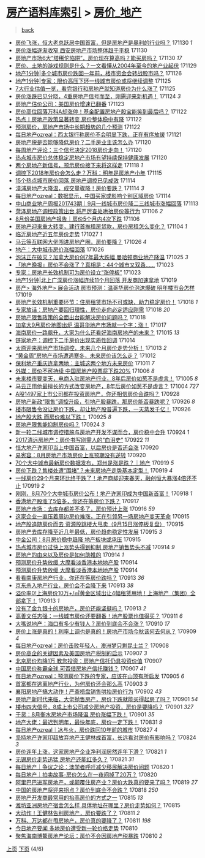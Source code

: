 [房产语料库索引](../../README.md)  > [房价_地产](房价_地产.md)
====
> [back](../README.md)

- [房价飞涨，恒大老总跃居中国首富，但是房地产是暴利的行业吗？](http://jkwz.applinzi.com/ittc/7041710430815257616.html#%E6%88%BF%E4%BB%B7%E9%A3%9E%E6%B6%A8%EF%BC%8C%E6%81%92%E5%A4%A7%E8%80%81%E6%80%BB%E8%B7%83%E5%B1%85%E4%B8%AD%E5%9B%BD%E9%A6%96%E5%AF%8C%EF%BC%8C%E4%BD%86%E6%98%AF%E6%88%BF%E5%9C%B0%E4%BA%A7%E6%98%AF%E6%9A%B4%E5%88%A9%E7%9A%84%E8%A1%8C%E4%B8%9A%E5%90%97%EF%BC%9F) 171130 *1* 
- [房价涨幅逐渐收窄 西安房地产市场整体趋于平稳](http://jkwz.applinzi.com/ittc/7041700910269465616.html#%E6%88%BF%E4%BB%B7%E6%B6%A8%E5%B9%85%E9%80%90%E6%B8%90%E6%94%B6%E7%AA%84+%E8%A5%BF%E5%AE%89%E6%88%BF%E5%9C%B0%E4%BA%A7%E5%B8%82%E5%9C%BA%E6%95%B4%E4%BD%93%E8%B6%8B%E4%BA%8E%E5%B9%B3%E7%A8%B3) 171130  
- [房地产市场6大“塔稀佗陷阱”，房价现在算高吗？能买房吗？](http://jkwz.applinzi.com/ittc/7041674047832720401.html#%E6%88%BF%E5%9C%B0%E4%BA%A7%E5%B8%82%E5%9C%BA6%E5%A4%A7%E2%80%9C%E5%A1%94%E7%A8%80%E4%BD%97%E9%99%B7%E9%98%B1%E2%80%9D%EF%BC%8C%E6%88%BF%E4%BB%B7%E7%8E%B0%E5%9C%A8%E7%AE%97%E9%AB%98%E5%90%97%EF%BC%9F%E8%83%BD%E4%B9%B0%E6%88%BF%E5%90%97%EF%BC%9F) 171130 *17* 
- [房价、土地的游戏规则是什么？一文看懂从2004年至今的地产业起伏](http://jkwz.applinzi.com/ittc/7041498700197659664.html#%E6%88%BF%E4%BB%B7%E3%80%81%E5%9C%9F%E5%9C%B0%E7%9A%84%E6%B8%B8%E6%88%8F%E8%A7%84%E5%88%99%E6%98%AF%E4%BB%80%E4%B9%88%EF%BC%9F%E4%B8%80%E6%96%87%E7%9C%8B%E6%87%82%E4%BB%8E2004%E5%B9%B4%E8%87%B3%E4%BB%8A%E7%9A%84%E5%9C%B0%E4%BA%A7%E4%B8%9A%E8%B5%B7%E4%BC%8F) 171129  
- [地产1分钟|多个城市房价跌回一年前，楼市资金会转战股市吗？](http://jkwz.applinzi.com/ittc/7040354533463557137.html#%E5%9C%B0%E4%BA%A71%E5%88%86%E9%92%9F%7C%E5%A4%9A%E4%B8%AA%E5%9F%8E%E5%B8%82%E6%88%BF%E4%BB%B7%E8%B7%8C%E5%9B%9E%E4%B8%80%E5%B9%B4%E5%89%8D%EF%BC%8C%E6%A5%BC%E5%B8%82%E8%B5%84%E9%87%91%E4%BC%9A%E8%BD%AC%E6%88%98%E8%82%A1%E5%B8%82%E5%90%97%EF%BC%9F) 171126  
- [地产1分钟|专家：限价高压下环一线城市房价或将继续调整](http://jkwz.applinzi.com/ittc/7039969724488746000.html#%E5%9C%B0%E4%BA%A71%E5%88%86%E9%92%9F%7C%E4%B8%93%E5%AE%B6%EF%BC%9A%E9%99%90%E4%BB%B7%E9%AB%98%E5%8E%8B%E4%B8%8B%E7%8E%AF%E4%B8%80%E7%BA%BF%E5%9F%8E%E5%B8%82%E6%88%BF%E4%BB%B7%E6%88%96%E5%B0%86%E7%BB%A7%E7%BB%AD%E8%B0%83%E6%95%B4) 171125  
- [7大行业估值一览，看完银行和房地产就知道房价为什么涨了](http://jkwz.applinzi.com/ittc/7039930843877868560.html#7%E5%A4%A7%E8%A1%8C%E4%B8%9A%E4%BC%B0%E5%80%BC%E4%B8%80%E8%A7%88%EF%BC%8C%E7%9C%8B%E5%AE%8C%E9%93%B6%E8%A1%8C%E5%92%8C%E6%88%BF%E5%9C%B0%E4%BA%A7%E5%B0%B1%E7%9F%A5%E9%81%93%E6%88%BF%E4%BB%B7%E4%B8%BA%E4%BB%80%E4%B9%88%E6%B6%A8%E4%BA%86) 171125  
- [房价涨跌已见分晓，4重房地产信号而至，刚需迎来新机遇！](http://jkwz.applinzi.com/ittc/7039550034129978384.html#%E6%88%BF%E4%BB%B7%E6%B6%A8%E8%B7%8C%E5%B7%B2%E8%A7%81%E5%88%86%E6%99%93%EF%BC%8C4%E9%87%8D%E6%88%BF%E5%9C%B0%E4%BA%A7%E4%BF%A1%E5%8F%B7%E8%80%8C%E8%87%B3%EF%BC%8C%E5%88%9A%E9%9C%80%E8%BF%8E%E6%9D%A5%E6%96%B0%E6%9C%BA%E9%81%87%EF%BC%81) 171124 *3* 
- [房地产估价公司：美国房价增速已翻番](http://jkwz.applinzi.com/ittc/7039052788040991761.html#%E6%88%BF%E5%9C%B0%E4%BA%A7%E4%BC%B0%E4%BB%B7%E5%85%AC%E5%8F%B8%EF%BC%9A%E7%BE%8E%E5%9B%BD%E6%88%BF%E4%BB%B7%E5%A2%9E%E9%80%9F%E5%B7%B2%E7%BF%BB%E7%95%AA) 171123  
- [房价高位回落万科A却涨停！基金配置房地产股宝能笑到最后吗？](http://jkwz.applinzi.com/ittc/7038772634534282257.html#%E6%88%BF%E4%BB%B7%E9%AB%98%E4%BD%8D%E5%9B%9E%E8%90%BD%E4%B8%87%E7%A7%91A%E5%8D%B4%E6%B6%A8%E5%81%9C%EF%BC%81%E5%9F%BA%E9%87%91%E9%85%8D%E7%BD%AE%E6%88%BF%E5%9C%B0%E4%BA%A7%E8%82%A1%E5%AE%9D%E8%83%BD%E7%AC%91%E5%88%B0%E6%9C%80%E5%90%8E%E5%90%97%EF%BC%9F) 171122  
- [热点丨房地产政策显著转变 房价整体稳中有降](http://jkwz.applinzi.com/ittc/7038719625989194769.html#%E7%83%AD%E7%82%B9%E4%B8%A8%E6%88%BF%E5%9C%B0%E4%BA%A7%E6%94%BF%E7%AD%96%E6%98%BE%E8%91%97%E8%BD%AC%E5%8F%98+%E6%88%BF%E4%BB%B7%E6%95%B4%E4%BD%93%E7%A8%B3%E4%B8%AD%E6%9C%89%E9%99%8D) 171122  
- [预测房价，房地产市场中长期趋势的几个预测](http://jkwz.applinzi.com/ittc/7038565959953024016.html#%E9%A2%84%E6%B5%8B%E6%88%BF%E4%BB%B7%EF%BC%8C%E6%88%BF%E5%9C%B0%E4%BA%A7%E5%B8%82%E5%9C%BA%E4%B8%AD%E9%95%BF%E6%9C%9F%E8%B6%8B%E5%8A%BF%E7%9A%84%E5%87%A0%E4%B8%AA%E9%A2%84%E6%B5%8B) 171122  
- [每日地产ozreal：西太银行称房价不会明显下跌，正在有序放缓](http://jkwz.applinzi.com/ittc/7038467477783184401.html#%E6%AF%8F%E6%97%A5%E5%9C%B0%E4%BA%A7ozreal%EF%BC%9A%E8%A5%BF%E5%A4%AA%E9%93%B6%E8%A1%8C%E7%A7%B0%E6%88%BF%E4%BB%B7%E4%B8%8D%E4%BC%9A%E6%98%8E%E6%98%BE%E4%B8%8B%E8%B7%8C%EF%BC%8C%E6%AD%A3%E5%9C%A8%E6%9C%89%E5%BA%8F%E6%94%BE%E7%BC%93) 171121  
- [房地产税是否能够降低房价？二手房业主该怎么办](http://jkwz.applinzi.com/ittc/7038052908204033040.html#%E6%88%BF%E5%9C%B0%E4%BA%A7%E7%A8%8E%E6%98%AF%E5%90%A6%E8%83%BD%E5%A4%9F%E9%99%8D%E4%BD%8E%E6%88%BF%E4%BB%B7%EF%BC%9F%E4%BA%8C%E6%89%8B%E6%88%BF%E4%B8%9A%E4%B8%BB%E8%AF%A5%E6%80%8E%E4%B9%88%E5%8A%9E) 171120  
- [每周地产评论：三个信号决定2018房价走向！](http://jkwz.applinzi.com/ittc/7038031300806575121.html#%E6%AF%8F%E5%91%A8%E5%9C%B0%E4%BA%A7%E8%AF%84%E8%AE%BA%EF%BC%9A%E4%B8%89%E4%B8%AA%E4%BF%A1%E5%8F%B7%E5%86%B3%E5%AE%9A2018%E6%88%BF%E4%BB%B7%E8%B5%B0%E5%90%91%EF%BC%81) 171120  
- [热点城市房价总体稳定房地产市场有望持续保持健康发展](http://jkwz.applinzi.com/ittc/7037968813503546385.html#%E7%83%AD%E7%82%B9%E5%9F%8E%E5%B8%82%E6%88%BF%E4%BB%B7%E6%80%BB%E4%BD%93%E7%A8%B3%E5%AE%9A%E6%88%BF%E5%9C%B0%E4%BA%A7%E5%B8%82%E5%9C%BA%E6%9C%89%E6%9C%9B%E6%8C%81%E7%BB%AD%E4%BF%9D%E6%8C%81%E5%81%A5%E5%BA%B7%E5%8F%91%E5%B1%95) 171120  
- [两个房地产新信号，预示房价接下来将这样走](http://jkwz.applinzi.com/ittc/7037231339978359824.html#%E4%B8%A4%E4%B8%AA%E6%88%BF%E5%9C%B0%E4%BA%A7%E6%96%B0%E4%BF%A1%E5%8F%B7%EF%BC%8C%E9%A2%84%E7%A4%BA%E6%88%BF%E4%BB%B7%E6%8E%A5%E4%B8%8B%E6%9D%A5%E5%B0%86%E8%BF%99%E6%A0%B7%E8%B5%B0) 171118 *1* 
- [调控下2018年房价会怎么走？万科：明年是房地产小年](http://jkwz.applinzi.com/ittc/7036101150217077777.html#%E8%B0%83%E6%8E%A7%E4%B8%8B2018%E5%B9%B4%E6%88%BF%E4%BB%B7%E4%BC%9A%E6%80%8E%E4%B9%88%E8%B5%B0%EF%BC%9F%E4%B8%87%E7%A7%91%EF%BC%9A%E6%98%8E%E5%B9%B4%E6%98%AF%E6%88%BF%E5%9C%B0%E4%BA%A7%E5%B0%8F%E5%B9%B4) 171115  
- [15个热点城市房价回落 房地产调控已见成效](http://jkwz.applinzi.com/ittc/7035829463223370769.html#15%E4%B8%AA%E7%83%AD%E7%82%B9%E5%9F%8E%E5%B8%82%E6%88%BF%E4%BB%B7%E5%9B%9E%E8%90%BD+%E6%88%BF%E5%9C%B0%E4%BA%A7%E8%B0%83%E6%8E%A7%E5%B7%B2%E8%A7%81%E6%88%90%E6%95%88) 171114  
- [漳浦房地产大降温，成交量骤降！房价要跌？](http://jkwz.applinzi.com/ittc/7035766109385524241.html#%E6%BC%B3%E6%B5%A6%E6%88%BF%E5%9C%B0%E4%BA%A7%E5%A4%A7%E9%99%8D%E6%B8%A9%EF%BC%8C%E6%88%90%E4%BA%A4%E9%87%8F%E9%AA%A4%E9%99%8D%EF%BC%81%E6%88%BF%E4%BB%B7%E8%A6%81%E8%B7%8C%EF%BC%9F) 171114 *3* 
- [每日地产ozreal：数据显示，中国买家或影响个别区域房价](http://jkwz.applinzi.com/ittc/7035681447241843729.html#%E6%AF%8F%E6%97%A5%E5%9C%B0%E4%BA%A7ozreal%EF%BC%9A%E6%95%B0%E6%8D%AE%E6%98%BE%E7%A4%BA%EF%BC%8C%E4%B8%AD%E5%9B%BD%E4%B9%B0%E5%AE%B6%E6%88%96%E5%BD%B1%E5%93%8D%E4%B8%AA%E5%88%AB%E5%8C%BA%E5%9F%9F%E6%88%BF%E4%BB%B7) 171114  
- [中山商业地产周报201743期｜9月一线城市房价降二三线城市涨幅回落](http://jkwz.applinzi.com/ittc/7035434705137173520.html#%E4%B8%AD%E5%B1%B1%E5%95%86%E4%B8%9A%E5%9C%B0%E4%BA%A7%E5%91%A8%E6%8A%A5201743%E6%9C%9F%EF%BD%9C9%E6%9C%88%E4%B8%80%E7%BA%BF%E5%9F%8E%E5%B8%82%E6%88%BF%E4%BB%B7%E9%99%8D%E4%BA%8C%E4%B8%89%E7%BA%BF%E5%9F%8E%E5%B8%82%E6%B6%A8%E5%B9%85%E5%9B%9E%E8%90%BD) 171113  
- [菏泽房地产调控政策出台 将严厉查处哄抬房价等行为](http://jkwz.applinzi.com/ittc/7032859712608011280.html#%E8%8F%8F%E6%B3%BD%E6%88%BF%E5%9C%B0%E4%BA%A7%E8%B0%83%E6%8E%A7%E6%94%BF%E7%AD%96%E5%87%BA%E5%8F%B0+%E5%B0%86%E4%B8%A5%E5%8E%89%E6%9F%A5%E5%A4%84%E5%93%84%E6%8A%AC%E6%88%BF%E4%BB%B7%E7%AD%89%E8%A1%8C%E4%B8%BA) 171106 *2* 
- [8月份美国房地产报告｜房价5个月内4次下跌](http://jkwz.applinzi.com/ittc/7032790985401173008.html#8%E6%9C%88%E4%BB%BD%E7%BE%8E%E5%9B%BD%E6%88%BF%E5%9C%B0%E4%BA%A7%E6%8A%A5%E5%91%8A%EF%BD%9C%E6%88%BF%E4%BB%B75%E4%B8%AA%E6%9C%88%E5%86%854%E6%AC%A1%E4%B8%8B%E8%B7%8C) 171106  
- [房地产迎来重大转变，建行首推租房贷款，房价房租怎么变化？](http://jkwz.applinzi.com/ittc/7032017855011357712.html#%E6%88%BF%E5%9C%B0%E4%BA%A7%E8%BF%8E%E6%9D%A5%E9%87%8D%E5%A4%A7%E8%BD%AC%E5%8F%98%EF%BC%8C%E5%BB%BA%E8%A1%8C%E9%A6%96%E6%8E%A8%E7%A7%9F%E6%88%BF%E8%B4%B7%E6%AC%BE%EF%BC%8C%E6%88%BF%E4%BB%B7%E6%88%BF%E7%A7%9F%E6%80%8E%E4%B9%88%E5%8F%98%E5%8C%96%EF%BC%9F) 171104 *1* 
- [临沂房地产近五年房价走势](http://jkwz.applinzi.com/ittc/7029123724547195921.html#%E4%B8%B4%E6%B2%82%E6%88%BF%E5%9C%B0%E4%BA%A7%E8%BF%91%E4%BA%94%E5%B9%B4%E6%88%BF%E4%BB%B7%E8%B5%B0%E5%8A%BF) 171027 *1* 
- [马云等互联网大佬闯进房地产圈，房价要降？](http://jkwz.applinzi.com/ittc/7028815865879987216.html#%E9%A9%AC%E4%BA%91%E7%AD%89%E4%BA%92%E8%81%94%E7%BD%91%E5%A4%A7%E4%BD%AC%E9%97%AF%E8%BF%9B%E6%88%BF%E5%9C%B0%E4%BA%A7%E5%9C%88%EF%BC%8C%E6%88%BF%E4%BB%B7%E8%A6%81%E9%99%8D%EF%BC%9F) 171026 *4* 
- [地产：大中城市房价涨幅回落](http://jkwz.applinzi.com/ittc/7028747470618756113.html#%E5%9C%B0%E4%BA%A7%EF%BC%9A%E5%A4%A7%E4%B8%AD%E5%9F%8E%E5%B8%82%E6%88%BF%E4%BB%B7%E6%B6%A8%E5%B9%85%E5%9B%9E%E8%90%BD) 171026  
- [泡沫正在破灭？加拿大房价创7年最大跌幅 曼哈顿商业地产降温](http://jkwz.applinzi.com/ittc/7028351663507768336.html#%E6%B3%A1%E6%B2%AB%E6%AD%A3%E5%9C%A8%E7%A0%B4%E7%81%AD%EF%BC%9F%E5%8A%A0%E6%8B%BF%E5%A4%A7%E6%88%BF%E4%BB%B7%E5%88%9B7%E5%B9%B4%E6%9C%80%E5%A4%A7%E8%B7%8C%E5%B9%85+%E6%9B%BC%E5%93%88%E9%A1%BF%E5%95%86%E4%B8%9A%E5%9C%B0%E4%BA%A7%E9%99%8D%E6%B8%A9) 171025 *3* 
- [「地产晚报」房价不会涨了？真相是：44个城市又双叒……](http://jkwz.applinzi.com/ittc/7027735587249980432.html#%E3%80%8C%E5%9C%B0%E4%BA%A7%E6%99%9A%E6%8A%A5%E3%80%8D%E6%88%BF%E4%BB%B7%E4%B8%8D%E4%BC%9A%E6%B6%A8%E4%BA%86%EF%BC%9F%E7%9C%9F%E7%9B%B8%E6%98%AF%EF%BC%9A44%E4%B8%AA%E5%9F%8E%E5%B8%82%E5%8F%88%E5%8F%8C%E5%8F%92%E2%80%A6%E2%80%A6) 171023  
- [专家：房地产长效机制可为房价设立“涨停板”](http://jkwz.applinzi.com/ittc/7027554921384248336.html#%E4%B8%93%E5%AE%B6%EF%BC%9A%E6%88%BF%E5%9C%B0%E4%BA%A7%E9%95%BF%E6%95%88%E6%9C%BA%E5%88%B6%E5%8F%AF%E4%B8%BA%E6%88%BF%E4%BB%B7%E8%AE%BE%E7%AB%8B%E2%80%9C%E6%B6%A8%E5%81%9C%E6%9D%BF%E2%80%9D) 171023  
- [地产1分钟|北上广深房价涨幅连续11个月回落 开发商加速拿地](http://jkwz.applinzi.com/ittc/7026202604676318225.html#%E5%9C%B0%E4%BA%A71%E5%88%86%E9%92%9F%7C%E5%8C%97%E4%B8%8A%E5%B9%BF%E6%B7%B1%E6%88%BF%E4%BB%B7%E6%B6%A8%E5%B9%85%E8%BF%9E%E7%BB%AD11%E4%B8%AA%E6%9C%88%E5%9B%9E%E8%90%BD+%E5%BC%80%E5%8F%91%E5%95%86%E5%8A%A0%E9%80%9F%E6%8B%BF%E5%9C%B0) 171019  
- [房产&gt; 海外地产&gt; 展会活动 房市预测：温哥华房价泡沫爆破 明年楼市会怎样](http://jkwz.applinzi.com/ittc/7026127643852932112.html#%E6%88%BF%E4%BA%A7%26gt%3B+%E6%B5%B7%E5%A4%96%E5%9C%B0%E4%BA%A7%26gt%3B+%E5%B1%95%E4%BC%9A%E6%B4%BB%E5%8A%A8+%E6%88%BF%E5%B8%82%E9%A2%84%E6%B5%8B%EF%BC%9A%E6%B8%A9%E5%93%A5%E5%8D%8E%E6%88%BF%E4%BB%B7%E6%B3%A1%E6%B2%AB%E7%88%86%E7%A0%B4+%E6%98%8E%E5%B9%B4%E6%A5%BC%E5%B8%82%E4%BC%9A%E6%80%8E%E6%A0%B7) 171019  
- [房地产长效机制重要环节：住房租赁市场不可或缺，助力稳定房价！](http://jkwz.applinzi.com/ittc/7025826900960871441.html#%E6%88%BF%E5%9C%B0%E4%BA%A7%E9%95%BF%E6%95%88%E6%9C%BA%E5%88%B6%E9%87%8D%E8%A6%81%E7%8E%AF%E8%8A%82%EF%BC%9A%E4%BD%8F%E6%88%BF%E7%A7%9F%E8%B5%81%E5%B8%82%E5%9C%BA%E4%B8%8D%E5%8F%AF%E6%88%96%E7%BC%BA%EF%BC%8C%E5%8A%A9%E5%8A%9B%E7%A8%B3%E5%AE%9A%E6%88%BF%E4%BB%B7%EF%BC%81) 171018 *1* 
- [专家放话：房地产要回归理性，房价走向必定适应刚需](http://jkwz.applinzi.com/ittc/7025746005297988625.html#%E4%B8%93%E5%AE%B6%E6%94%BE%E8%AF%9D%EF%BC%9A%E6%88%BF%E5%9C%B0%E4%BA%A7%E8%A6%81%E5%9B%9E%E5%BD%92%E7%90%86%E6%80%A7%EF%BC%8C%E6%88%BF%E4%BB%B7%E8%B5%B0%E5%90%91%E5%BF%85%E5%AE%9A%E9%80%82%E5%BA%94%E5%88%9A%E9%9C%80) 171018 *20* 
- [房地产限售政策的全面出台能解决房价问题吗？](http://jkwz.applinzi.com/ittc/7025688398260601873.html#%E6%88%BF%E5%9C%B0%E4%BA%A7%E9%99%90%E5%94%AE%E6%94%BF%E7%AD%96%E7%9A%84%E5%85%A8%E9%9D%A2%E5%87%BA%E5%8F%B0%E8%83%BD%E8%A7%A3%E5%86%B3%E6%88%BF%E4%BB%B7%E9%97%AE%E9%A2%98%E5%90%97%EF%BC%9F) 171018  
- [加拿大9月房价地图出炉 温哥华地产市场就一个字：涨！](http://jkwz.applinzi.com/ittc/7025310918236439569.html#%E5%8A%A0%E6%8B%BF%E5%A4%A79%E6%9C%88%E6%88%BF%E4%BB%B7%E5%9C%B0%E5%9B%BE%E5%87%BA%E7%82%89+%E6%B8%A9%E5%93%A5%E5%8D%8E%E5%9C%B0%E4%BA%A7%E5%B8%82%E5%9C%BA%E5%B0%B1%E4%B8%80%E4%B8%AA%E5%AD%97%EF%BC%9A%E6%B6%A8%EF%BC%81) 171017  
- [海南房价一路飙升，大家为什么还看好海南房地产的未来？](http://jkwz.applinzi.com/ittc/7024713081672958993.html#%E6%B5%B7%E5%8D%97%E6%88%BF%E4%BB%B7%E4%B8%80%E8%B7%AF%E9%A3%99%E5%8D%87%EF%BC%8C%E5%A4%A7%E5%AE%B6%E4%B8%BA%E4%BB%80%E4%B9%88%E8%BF%98%E7%9C%8B%E5%A5%BD%E6%B5%B7%E5%8D%97%E6%88%BF%E5%9C%B0%E4%BA%A7%E7%9A%84%E6%9C%AA%E6%9D%A5%EF%BC%9F) 171015 *13* 
- [链家地产：调控下二手房价出现实质性回调](http://jkwz.applinzi.com/ittc/7024249371829470225.html#%E9%93%BE%E5%AE%B6%E5%9C%B0%E4%BA%A7%EF%BC%9A%E8%B0%83%E6%8E%A7%E4%B8%8B%E4%BA%8C%E6%89%8B%E6%88%BF%E4%BB%B7%E5%87%BA%E7%8E%B0%E5%AE%9E%E8%B4%A8%E6%80%A7%E5%9B%9E%E8%B0%83) 171014  
- [太原迎来房地产市场调控，未来几个月房价走势分析！](http://jkwz.applinzi.com/ittc/7023888033663943697.html#%E5%A4%AA%E5%8E%9F%E8%BF%8E%E6%9D%A5%E6%88%BF%E5%9C%B0%E4%BA%A7%E5%B8%82%E5%9C%BA%E8%B0%83%E6%8E%A7%EF%BC%8C%E6%9C%AA%E6%9D%A5%E5%87%A0%E4%B8%AA%E6%9C%88%E6%88%BF%E4%BB%B7%E8%B5%B0%E5%8A%BF%E5%88%86%E6%9E%90%EF%BC%81) 171013 *2* 
- [“黄金周”房地产市场遭遇寒冬，未来房价该怎么走？](http://jkwz.applinzi.com/ittc/7023703223888774160.html#%E2%80%9C%E9%BB%84%E9%87%91%E5%91%A8%E2%80%9D%E6%88%BF%E5%9C%B0%E4%BA%A7%E5%B8%82%E5%9C%BA%E9%81%AD%E9%81%87%E5%AF%92%E5%86%AC%EF%BC%8C%E6%9C%AA%E6%9D%A5%E6%88%BF%E4%BB%B7%E8%AF%A5%E6%80%8E%E4%B9%88%E8%B5%B0%EF%BC%9F) 171012  
- [保利地产重庆连拿两地：主城这两个地方未来房价](http://jkwz.applinzi.com/ittc/7023114698109748241.html#%E4%BF%9D%E5%88%A9%E5%9C%B0%E4%BA%A7%E9%87%8D%E5%BA%86%E8%BF%9E%E6%8B%BF%E4%B8%A4%E5%9C%B0%EF%BC%9A%E4%B8%BB%E5%9F%8E%E8%BF%99%E4%B8%A4%E4%B8%AA%E5%9C%B0%E6%96%B9%E6%9C%AA%E6%9D%A5%E6%88%BF%E4%BB%B7) 171011 *7* 
- [外媒：房价不可持续 中国房地产股票将下跌20%](http://jkwz.applinzi.com/ittc/7021266287169373200.html#%E5%A4%96%E5%AA%92%EF%BC%9A%E6%88%BF%E4%BB%B7%E4%B8%8D%E5%8F%AF%E6%8C%81%E7%BB%AD+%E4%B8%AD%E5%9B%BD%E6%88%BF%E5%9C%B0%E4%BA%A7%E8%82%A1%E7%A5%A8%E5%B0%86%E4%B8%8B%E8%B7%8C20%25) 171006 *8* 
- [未来楼市要变天，电商入驻房地产行业，8年后房价如葱不是虚言！](http://jkwz.applinzi.com/ittc/7020896539902477329.html#%E6%9C%AA%E6%9D%A5%E6%A5%BC%E5%B8%82%E8%A6%81%E5%8F%98%E5%A4%A9%EF%BC%8C%E7%94%B5%E5%95%86%E5%85%A5%E9%A9%BB%E6%88%BF%E5%9C%B0%E4%BA%A7%E8%A1%8C%E4%B8%9A%EF%BC%8C8%E5%B9%B4%E5%90%8E%E6%88%BF%E4%BB%B7%E5%A6%82%E8%91%B1%E4%B8%8D%E6%98%AF%E8%99%9A%E8%A8%80%EF%BC%81) 171005 *8* 
- [马云正用他最擅长的方式改变房地产，8年后房价如葱不是虚言？](http://jkwz.applinzi.com/ittc/7020531975918715920.html#%E9%A9%AC%E4%BA%91%E6%AD%A3%E7%94%A8%E4%BB%96%E6%9C%80%E6%93%85%E9%95%BF%E7%9A%84%E6%96%B9%E5%BC%8F%E6%94%B9%E5%8F%98%E6%88%BF%E5%9C%B0%E4%BA%A7%EF%BC%8C8%E5%B9%B4%E5%90%8E%E6%88%BF%E4%BB%B7%E5%A6%82%E8%91%B1%E4%B8%8D%E6%98%AF%E8%99%9A%E8%A8%80%EF%BC%9F) 171004 *727* 
- [A股1497家上市公司都在投资房地产，你还相信房价会跌吗？](http://jkwz.applinzi.com/ittc/7018437929188459536.html#A%E8%82%A11497%E5%AE%B6%E4%B8%8A%E5%B8%82%E5%85%AC%E5%8F%B8%E9%83%BD%E5%9C%A8%E6%8A%95%E8%B5%84%E6%88%BF%E5%9C%B0%E4%BA%A7%EF%BC%8C%E4%BD%A0%E8%BF%98%E7%9B%B8%E4%BF%A1%E6%88%BF%E4%BB%B7%E4%BC%9A%E8%B7%8C%E5%90%97%EF%BC%9F) 170928  
- [房地产新政“限售”调控升级，引地产股暴跌，那房价能否暴跌呢？](http://jkwz.applinzi.com/ittc/7017625866836902928.html#%E6%88%BF%E5%9C%B0%E4%BA%A7%E6%96%B0%E6%94%BF%E2%80%9C%E9%99%90%E5%94%AE%E2%80%9D%E8%B0%83%E6%8E%A7%E5%8D%87%E7%BA%A7%EF%BC%8C%E5%BC%95%E5%9C%B0%E4%BA%A7%E8%82%A1%E6%9A%B4%E8%B7%8C%EF%BC%8C%E9%82%A3%E6%88%BF%E4%BB%B7%E8%83%BD%E5%90%A6%E6%9A%B4%E8%B7%8C%E5%91%A2%EF%BC%9F) 170926 *8* 
- [楼市限售令没让房价下跌，却让地产股普遍下跌，一天蒸发千亿！](http://jkwz.applinzi.com/ittc/7017549519817016337.html#%E6%A5%BC%E5%B8%82%E9%99%90%E5%94%AE%E4%BB%A4%E6%B2%A1%E8%AE%A9%E6%88%BF%E4%BB%B7%E4%B8%8B%E8%B7%8C%EF%BC%8C%E5%8D%B4%E8%AE%A9%E5%9C%B0%E4%BA%A7%E8%82%A1%E6%99%AE%E9%81%8D%E4%B8%8B%E8%B7%8C%EF%BC%8C%E4%B8%80%E5%A4%A9%E8%92%B8%E5%8F%91%E5%8D%83%E4%BA%BF%EF%BC%81) 170926  
- [地产股大跌 而房价难以下跌！](http://jkwz.applinzi.com/ittc/7017249721654199312.html#%E5%9C%B0%E4%BA%A7%E8%82%A1%E5%A4%A7%E8%B7%8C+%E8%80%8C%E6%88%BF%E4%BB%B7%E9%9A%BE%E4%BB%A5%E4%B8%8B%E8%B7%8C%EF%BC%81) 170925 *8* 
- [房地产限售能抑制房价吗？](http://jkwz.applinzi.com/ittc/7017009245927769105.html#%E6%88%BF%E5%9C%B0%E4%BA%A7%E9%99%90%E5%94%AE%E8%83%BD%E6%8A%91%E5%88%B6%E6%88%BF%E4%BB%B7%E5%90%97%EF%BC%9F) 170924 *3* 
- [新一轮二线城市调控措施与房地产开发不谋而合，房价稳中会升](http://jkwz.applinzi.com/ittc/7016821491776357393.html#%E6%96%B0%E4%B8%80%E8%BD%AE%E4%BA%8C%E7%BA%BF%E5%9F%8E%E5%B8%82%E8%B0%83%E6%8E%A7%E6%8E%AA%E6%96%BD%E4%B8%8E%E6%88%BF%E5%9C%B0%E4%BA%A7%E5%BC%80%E5%8F%91%E4%B8%8D%E8%B0%8B%E8%80%8C%E5%90%88%EF%BC%8C%E6%88%BF%E4%BB%B7%E7%A8%B3%E4%B8%AD%E4%BC%9A%E5%8D%87) 170924 *1* 
- [2017清远房地产：房价书写刚需人的“血泪史”](http://jkwz.applinzi.com/ittc/7016255826577327121.html#2017%E6%B8%85%E8%BF%9C%E6%88%BF%E5%9C%B0%E4%BA%A7%EF%BC%9A%E6%88%BF%E4%BB%B7%E4%B9%A6%E5%86%99%E5%88%9A%E9%9C%80%E4%BA%BA%E7%9A%84%E2%80%9C%E8%A1%80%E6%B3%AA%E5%8F%B2%E2%80%9D) 170922 *11* 
- [恒大地产许家印当上中国首富，以后房价是否还会涨](http://jkwz.applinzi.com/ittc/7015411591384925200.html#%E6%81%92%E5%A4%A7%E5%9C%B0%E4%BA%A7%E8%AE%B8%E5%AE%B6%E5%8D%B0%E5%BD%93%E4%B8%8A%E4%B8%AD%E5%9B%BD%E9%A6%96%E5%AF%8C%EF%BC%8C%E4%BB%A5%E5%90%8E%E6%88%BF%E4%BB%B7%E6%98%AF%E5%90%A6%E8%BF%98%E4%BC%9A%E6%B6%A8) 170920  
- [易宪容：8月房地产市场房价上涨预期没有逆转](http://jkwz.applinzi.com/ittc/7015396015845409809.html#%E6%98%93%E5%AE%AA%E5%AE%B9%EF%BC%9A8%E6%9C%88%E6%88%BF%E5%9C%B0%E4%BA%A7%E5%B8%82%E5%9C%BA%E6%88%BF%E4%BB%B7%E4%B8%8A%E6%B6%A8%E9%A2%84%E6%9C%9F%E6%B2%A1%E6%9C%89%E9%80%86%E8%BD%AC) 170920  
- [70个大中城市最新房价数据发布，郑州是涨是跌？｜地产](http://jkwz.applinzi.com/ittc/7014960875889493008.html#70%E4%B8%AA%E5%A4%A7%E4%B8%AD%E5%9F%8E%E5%B8%82%E6%9C%80%E6%96%B0%E6%88%BF%E4%BB%B7%E6%95%B0%E6%8D%AE%E5%8F%91%E5%B8%83%EF%BC%8C%E9%83%91%E5%B7%9E%E6%98%AF%E6%B6%A8%E6%98%AF%E8%B7%8C%EF%BC%9F%EF%BD%9C%E5%9C%B0%E4%BA%A7) 170919 *5* 
- [房价下跌？售楼处遭“围堵”？未来房地产走势基本定型！](http://jkwz.applinzi.com/ittc/7014949091275179024.html#%E6%88%BF%E4%BB%B7%E4%B8%8B%E8%B7%8C%EF%BC%9F%E5%94%AE%E6%A5%BC%E5%A4%84%E9%81%AD%E2%80%9C%E5%9B%B4%E5%A0%B5%E2%80%9D%EF%BC%9F%E6%9C%AA%E6%9D%A5%E6%88%BF%E5%9C%B0%E4%BA%A7%E8%B5%B0%E5%8A%BF%E5%9F%BA%E6%9C%AC%E5%AE%9A%E5%9E%8B%EF%BC%81) 170919 *4* 
- [一线房价29个月来环比终于跌了！地产商却迎来春天，融创恒大暴涨4倍还不止](http://jkwz.applinzi.com/ittc/7014913319662781457.html#%E4%B8%80%E7%BA%BF%E6%88%BF%E4%BB%B729%E4%B8%AA%E6%9C%88%E6%9D%A5%E7%8E%AF%E6%AF%94%E7%BB%88%E4%BA%8E%E8%B7%8C%E4%BA%86%EF%BC%81%E5%9C%B0%E4%BA%A7%E5%95%86%E5%8D%B4%E8%BF%8E%E6%9D%A5%E6%98%A5%E5%A4%A9%EF%BC%8C%E8%9E%8D%E5%88%9B%E6%81%92%E5%A4%A7%E6%9A%B4%E6%B6%A84%E5%80%8D%E8%BF%98%E4%B8%8D%E6%AD%A2) 170919 *2* 
- [刚刚，8月70个大中城市房价公布！地产许家印成为中国新首富！](http://jkwz.applinzi.com/ittc/7014697005287474193.html#%E5%88%9A%E5%88%9A%EF%BC%8C8%E6%9C%8870%E4%B8%AA%E5%A4%A7%E4%B8%AD%E5%9F%8E%E5%B8%82%E6%88%BF%E4%BB%B7%E5%85%AC%E5%B8%83%EF%BC%81%E5%9C%B0%E4%BA%A7%E8%AE%B8%E5%AE%B6%E5%8D%B0%E6%88%90%E4%B8%BA%E4%B8%AD%E5%9B%BD%E6%96%B0%E9%A6%96%E5%AF%8C%EF%BC%81) 170918 *1* 
- [香港地产股涨了5倍多，你还在等房价下跌？](http://jkwz.applinzi.com/ittc/7014419467889804304.html#%E9%A6%99%E6%B8%AF%E5%9C%B0%E4%BA%A7%E8%82%A1%E6%B6%A8%E4%BA%865%E5%80%8D%E5%A4%9A%EF%BC%8C%E4%BD%A0%E8%BF%98%E5%9C%A8%E7%AD%89%E6%88%BF%E4%BB%B7%E4%B8%8B%E8%B7%8C%EF%BC%9F) 170917  
- [房地产市场：去库存都差不多了，房价预计上涨](http://jkwz.applinzi.com/ittc/7013587983687746577.html#%E6%88%BF%E5%9C%B0%E4%BA%A7%E5%B8%82%E5%9C%BA%EF%BC%9A%E5%8E%BB%E5%BA%93%E5%AD%98%E9%83%BD%E5%B7%AE%E4%B8%8D%E5%A4%9A%E4%BA%86%EF%BC%8C%E6%88%BF%E4%BB%B7%E9%A2%84%E8%AE%A1%E4%B8%8A%E6%B6%A8) 170916 *59* 
- [这家企业一直压着周边房价难涨，正在引领另一场房地产变天革命](http://jkwz.applinzi.com/ittc/7013568582418694928.html#%E8%BF%99%E5%AE%B6%E4%BC%81%E4%B8%9A%E4%B8%80%E7%9B%B4%E5%8E%8B%E7%9D%80%E5%91%A8%E8%BE%B9%E6%88%BF%E4%BB%B7%E9%9A%BE%E6%B6%A8%EF%BC%8C%E6%AD%A3%E5%9C%A8%E5%BC%95%E9%A2%86%E5%8F%A6%E4%B8%80%E5%9C%BA%E6%88%BF%E5%9C%B0%E4%BA%A7%E5%8F%98%E5%A4%A9%E9%9D%A9%E5%91%BD) 170915  
- [地产股追随房价而去 资源股跳楼大甩卖（9月15日涨停板复盘）](http://jkwz.applinzi.com/ittc/7013560599030793232.html#%E5%9C%B0%E4%BA%A7%E8%82%A1%E8%BF%BD%E9%9A%8F%E6%88%BF%E4%BB%B7%E8%80%8C%E5%8E%BB+%E8%B5%84%E6%BA%90%E8%82%A1%E8%B7%B3%E6%A5%BC%E5%A4%A7%E7%94%A9%E5%8D%96%EF%BC%889%E6%9C%8815%E6%97%A5%E6%B6%A8%E5%81%9C%E6%9D%BF%E5%A4%8D%E7%9B%98%EF%BC%89) 170915  
- [房地产去库存降至近几年最低，房价趋向稳定性发展](http://jkwz.applinzi.com/ittc/7013499751918732304.html#%E6%88%BF%E5%9C%B0%E4%BA%A7%E5%8E%BB%E5%BA%93%E5%AD%98%E9%99%8D%E8%87%B3%E8%BF%91%E5%87%A0%E5%B9%B4%E6%9C%80%E4%BD%8E%EF%BC%8C%E6%88%BF%E4%BB%B7%E8%B6%8B%E5%90%91%E7%A8%B3%E5%AE%9A%E6%80%A7%E5%8F%91%E5%B1%95) 170915 *3* 
- [中金公司：8月房价稳中趋降 地产板块或承压](http://jkwz.applinzi.com/ittc/7013466245196940048.html#%E4%B8%AD%E9%87%91%E5%85%AC%E5%8F%B8%EF%BC%9A8%E6%9C%88%E6%88%BF%E4%BB%B7%E7%A8%B3%E4%B8%AD%E8%B6%8B%E9%99%8D+%E5%9C%B0%E4%BA%A7%E6%9D%BF%E5%9D%97%E6%88%96%E6%89%BF%E5%8E%8B) 170915  
- [热点城市房价过快上涨势头得到抑制 房地产销售势头不减](http://jkwz.applinzi.com/ittc/7013207322556630033.html#%E7%83%AD%E7%82%B9%E5%9F%8E%E5%B8%82%E6%88%BF%E4%BB%B7%E8%BF%87%E5%BF%AB%E4%B8%8A%E6%B6%A8%E5%8A%BF%E5%A4%B4%E5%BE%97%E5%88%B0%E6%8A%91%E5%88%B6+%E6%88%BF%E5%9C%B0%E4%BA%A7%E9%94%80%E5%94%AE%E5%8A%BF%E5%A4%B4%E4%B8%8D%E5%87%8F) 170914 *9* 
- [房地产的由来以及房价是如何助推的](http://jkwz.applinzi.com/ittc/7013196892715090960.html#%E6%88%BF%E5%9C%B0%E4%BA%A7%E7%9A%84%E7%94%B1%E6%9D%A5%E4%BB%A5%E5%8F%8A%E6%88%BF%E4%BB%B7%E6%98%AF%E5%A6%82%E4%BD%95%E5%8A%A9%E6%8E%A8%E7%9A%84) 170914 *1* 
- [预测房价升势放缓 大摩看淡香港本地地产股](http://jkwz.applinzi.com/ittc/7013008528548299537.html#%E9%A2%84%E6%B5%8B%E6%88%BF%E4%BB%B7%E5%8D%87%E5%8A%BF%E6%94%BE%E7%BC%93+%E5%A4%A7%E6%91%A9%E7%9C%8B%E6%B7%A1%E9%A6%99%E6%B8%AF%E6%9C%AC%E5%9C%B0%E5%9C%B0%E4%BA%A7%E8%82%A1) 170914  
- [预测房价升势放缓 大摩看淡香港本地地产股](http://jkwz.applinzi.com/ittc/7013008528565076752.html#%E9%A2%84%E6%B5%8B%E6%88%BF%E4%BB%B7%E5%8D%87%E5%8A%BF%E6%94%BE%E7%BC%93+%E5%A4%A7%E6%91%A9%E7%9C%8B%E6%B7%A1%E9%A6%99%E6%B8%AF%E6%9C%AC%E5%9C%B0%E5%9C%B0%E4%BA%A7%E8%82%A1) 170914  
- [看看南康房地产行业，你还在等房价跌吗？](http://jkwz.applinzi.com/ittc/7012914298177979409.html#%E7%9C%8B%E7%9C%8B%E5%8D%97%E5%BA%B7%E6%88%BF%E5%9C%B0%E4%BA%A7%E8%A1%8C%E4%B8%9A%EF%BC%8C%E4%BD%A0%E8%BF%98%E5%9C%A8%E7%AD%89%E6%88%BF%E4%BB%B7%E8%B7%8C%E5%90%97%EF%BC%9F) 170913 *36* 
- [京东杀入地产行业，房价会不会降下来](http://jkwz.applinzi.com/ittc/7012876045861258257.html#%E4%BA%AC%E4%B8%9C%E6%9D%80%E5%85%A5%E5%9C%B0%E4%BA%A7%E8%A1%8C%E4%B8%9A%EF%BC%8C%E6%88%BF%E4%BB%B7%E4%BC%9A%E4%B8%8D%E4%BC%9A%E9%99%8D%E4%B8%8B%E6%9D%A5) 170913 *38* 
- [溢价率0!上海房价10万+/㎡黄金区域出让4幅租赁用地！上海地产（集团）全部拿下！](http://jkwz.applinzi.com/ittc/7012828624804381713.html#%E6%BA%A2%E4%BB%B7%E7%8E%870%21%E4%B8%8A%E6%B5%B7%E6%88%BF%E4%BB%B710%E4%B8%87%2B%2F%E3%8E%A1%E9%BB%84%E9%87%91%E5%8C%BA%E5%9F%9F%E5%87%BA%E8%AE%A94%E5%B9%85%E7%A7%9F%E8%B5%81%E7%94%A8%E5%9C%B0%EF%BC%81%E4%B8%8A%E6%B5%B7%E5%9C%B0%E4%BA%A7%EF%BC%88%E9%9B%86%E5%9B%A2%EF%BC%89%E5%85%A8%E9%83%A8%E6%8B%BF%E4%B8%8B%EF%BC%81) 170913 *1* 
- [没有了金九银十的房地产，房价还能坚挺吗？](http://jkwz.applinzi.com/ittc/7012759974676268049.html#%E6%B2%A1%E6%9C%89%E4%BA%86%E9%87%91%E4%B9%9D%E9%93%B6%E5%8D%81%E7%9A%84%E6%88%BF%E5%9C%B0%E4%BA%A7%EF%BC%8C%E6%88%BF%E4%BB%B7%E8%BF%98%E8%83%BD%E5%9D%9A%E6%8C%BA%E5%90%97%EF%BC%9F) 170913 *2* 
- [高善文任志强：一线城市房价还要翻番！地产股票也值得买？](http://jkwz.applinzi.com/ittc/7012006933085815824.html#%E9%AB%98%E5%96%84%E6%96%87%E4%BB%BB%E5%BF%97%E5%BC%BA%EF%BC%9A%E4%B8%80%E7%BA%BF%E5%9F%8E%E5%B8%82%E6%88%BF%E4%BB%B7%E8%BF%98%E8%A6%81%E7%BF%BB%E7%95%AA%EF%BC%81%E5%9C%B0%E4%BA%A7%E8%82%A1%E7%A5%A8%E4%B9%9F%E5%80%BC%E5%BE%97%E4%B9%B0%EF%BC%9F) 170911 *6* 
- [大嘴说地产：海口有多少有钱人？房价到底会不会涨？](http://jkwz.applinzi.com/ittc/7011609192627176464.html#%E5%A4%A7%E5%98%B4%E8%AF%B4%E5%9C%B0%E4%BA%A7%EF%BC%9A%E6%B5%B7%E5%8F%A3%E6%9C%89%E5%A4%9A%E5%B0%91%E6%9C%89%E9%92%B1%E4%BA%BA%EF%BC%9F%E6%88%BF%E4%BB%B7%E5%88%B0%E5%BA%95%E4%BC%9A%E4%B8%8D%E4%BC%9A%E6%B6%A8%EF%BC%9F) 170910 *17* 
- [房价上涨是真的！利率上调也是真的！房地产市场今秋该何去何从？](http://jkwz.applinzi.com/ittc/7011225505360266000.html#%E6%88%BF%E4%BB%B7%E4%B8%8A%E6%B6%A8%E6%98%AF%E7%9C%9F%E7%9A%84%EF%BC%81%E5%88%A9%E7%8E%87%E4%B8%8A%E8%B0%83%E4%B9%9F%E6%98%AF%E7%9C%9F%E7%9A%84%EF%BC%81%E6%88%BF%E5%9C%B0%E4%BA%A7%E5%B8%82%E5%9C%BA%E4%BB%8A%E7%A7%8B%E8%AF%A5%E4%BD%95%E5%8E%BB%E4%BD%95%E4%BB%8E%EF%BC%9F) 170909 *4* 
- [每日地产ozreal：房价击败年轻人，澳洲梦只剩昆士兰？](http://jkwz.applinzi.com/ittc/7010915022908425233.html#%E6%AF%8F%E6%97%A5%E5%9C%B0%E4%BA%A7ozreal%EF%BC%9A%E6%88%BF%E4%BB%B7%E5%87%BB%E8%B4%A5%E5%B9%B4%E8%BD%BB%E4%BA%BA%EF%BC%8C%E6%BE%B3%E6%B4%B2%E6%A2%A6%E5%8F%AA%E5%89%A9%E6%98%86%E5%A3%AB%E5%85%B0%EF%BC%9F) 170908  
- [房价高企的关键因素及美国房地产税制的启示](http://jkwz.applinzi.com/ittc/7010602976031540241.html#%E6%88%BF%E4%BB%B7%E9%AB%98%E4%BC%81%E7%9A%84%E5%85%B3%E9%94%AE%E5%9B%A0%E7%B4%A0%E5%8F%8A%E7%BE%8E%E5%9B%BD%E6%88%BF%E5%9C%B0%E4%BA%A7%E7%A8%8E%E5%88%B6%E7%9A%84%E5%90%AF%E7%A4%BA) 170907 *3* 
- [北京房价均降1万 教您投资：房地产信托仍具投资价值](http://jkwz.applinzi.com/ittc/7010597686070477584.html#%E5%8C%97%E4%BA%AC%E6%88%BF%E4%BB%B7%E5%9D%87%E9%99%8D1%E4%B8%87+%E6%95%99%E6%82%A8%E6%8A%95%E8%B5%84%EF%BC%9A%E6%88%BF%E5%9C%B0%E4%BA%A7%E4%BF%A1%E6%89%98%E4%BB%8D%E5%85%B7%E6%8A%95%E8%B5%84%E4%BB%B7%E5%80%BC) 170907  
- [中国房价称霸全球 可否借房地产信托赚钱？](http://jkwz.applinzi.com/ittc/7010566447301133328.html#%E4%B8%AD%E5%9B%BD%E6%88%BF%E4%BB%B7%E7%A7%B0%E9%9C%B8%E5%85%A8%E7%90%83+%E5%8F%AF%E5%90%A6%E5%80%9F%E6%88%BF%E5%9C%B0%E4%BA%A7%E4%BF%A1%E6%89%98%E8%B5%9A%E9%92%B1%EF%BC%9F) 170907 *41* 
- [每日地产ozreal：预测房价下跌的专家，应该在山顶有所启发](http://jkwz.applinzi.com/ittc/7009841117816947728.html#%E6%AF%8F%E6%97%A5%E5%9C%B0%E4%BA%A7ozreal%EF%BC%9A%E9%A2%84%E6%B5%8B%E6%88%BF%E4%BB%B7%E4%B8%8B%E8%B7%8C%E7%9A%84%E4%B8%93%E5%AE%B6%EF%BC%8C%E5%BA%94%E8%AF%A5%E5%9C%A8%E5%B1%B1%E9%A1%B6%E6%9C%89%E6%89%80%E5%90%AF%E5%8F%91) 170905 *6* 
- [首富都在逃离地产行业，为何房价还会那么高](http://jkwz.applinzi.com/ittc/7008862230999991312.html#%E9%A6%96%E5%AF%8C%E9%83%BD%E5%9C%A8%E9%80%83%E7%A6%BB%E5%9C%B0%E4%BA%A7%E8%A1%8C%E4%B8%9A%EF%BC%8C%E4%B8%BA%E4%BD%95%E6%88%BF%E4%BB%B7%E8%BF%98%E4%BC%9A%E9%82%A3%E4%B9%88%E9%AB%98) 170903 *3* 
- [襄阳房地产搞大动作！严查捂盘销售哄抬房价行为](http://jkwz.applinzi.com/ittc/7008704136349221905.html#%E8%A5%84%E9%98%B3%E6%88%BF%E5%9C%B0%E4%BA%A7%E6%90%9E%E5%A4%A7%E5%8A%A8%E4%BD%9C%EF%BC%81%E4%B8%A5%E6%9F%A5%E6%8D%82%E7%9B%98%E9%94%80%E5%94%AE%E5%93%84%E6%8A%AC%E6%88%BF%E4%BB%B7%E8%A1%8C%E4%B8%BA) 170902 *43* 
- [房地产新时代来临，大佬抛售房产，房价下跌就能买得起房了吗？](http://jkwz.applinzi.com/ittc/7008394269096936465.html#%E6%88%BF%E5%9C%B0%E4%BA%A7%E6%96%B0%E6%97%B6%E4%BB%A3%E6%9D%A5%E4%B8%B4%EF%BC%8C%E5%A4%A7%E4%BD%AC%E6%8A%9B%E5%94%AE%E6%88%BF%E4%BA%A7%EF%BC%8C%E6%88%BF%E4%BB%B7%E4%B8%8B%E8%B7%8C%E5%B0%B1%E8%83%BD%E4%B9%B0%E5%BE%97%E8%B5%B7%E6%88%BF%E4%BA%86%E5%90%97%EF%BC%9F) 170901 *54* 
- [楼市四大信号，8成上市公司减少房地产投资，房价是要降吗？](http://jkwz.applinzi.com/ittc/7008394269059187728.html#%E6%A5%BC%E5%B8%82%E5%9B%9B%E5%A4%A7%E4%BF%A1%E5%8F%B7%EF%BC%8C8%E6%88%90%E4%B8%8A%E5%B8%82%E5%85%AC%E5%8F%B8%E5%87%8F%E5%B0%91%E6%88%BF%E5%9C%B0%E4%BA%A7%E6%8A%95%E8%B5%84%EF%BC%8C%E6%88%BF%E4%BB%B7%E6%98%AF%E8%A6%81%E9%99%8D%E5%90%97%EF%BC%9F) 170901 *327* 
- [干货：8月衡水房地产市场降温 房价涨幅下跌！](http://jkwz.applinzi.com/ittc/7008277742926431249.html#%E5%B9%B2%E8%B4%A7%EF%BC%9A8%E6%9C%88%E8%A1%A1%E6%B0%B4%E6%88%BF%E5%9C%B0%E4%BA%A7%E5%B8%82%E5%9C%BA%E9%99%8D%E6%B8%A9+%E6%88%BF%E4%BB%B7%E6%B6%A8%E5%B9%85%E4%B8%8B%E8%B7%8C%EF%BC%81) 170901 *35* 
- [地产大佬：最迟到明年，最快年底，房价一定下跌！](http://jkwz.applinzi.com/ittc/7007967732132480016.html#%E5%9C%B0%E4%BA%A7%E5%A4%A7%E4%BD%AC%EF%BC%9A%E6%9C%80%E8%BF%9F%E5%88%B0%E6%98%8E%E5%B9%B4%EF%BC%8C%E6%9C%80%E5%BF%AB%E5%B9%B4%E5%BA%95%EF%BC%8C%E6%88%BF%E4%BB%B7%E4%B8%80%E5%AE%9A%E4%B8%8B%E8%B7%8C%EF%BC%81) 170831 *9* 
- [每日地产ozreal｜冰与火，房价跌回10年前的城市](http://jkwz.applinzi.com/ittc/7006601228526814225.html#%E6%AF%8F%E6%97%A5%E5%9C%B0%E4%BA%A7ozreal%EF%BD%9C%E5%86%B0%E4%B8%8E%E7%81%AB%EF%BC%8C%E6%88%BF%E4%BB%B7%E8%B7%8C%E5%9B%9E10%E5%B9%B4%E5%89%8D%E7%9A%84%E5%9F%8E%E5%B8%82) 170827 *4* 
- [坚持地产许家印超放弃地产王健林成首富，长远看对房价有影响吗？](http://jkwz.applinzi.com/ittc/7005442161242539025.html#%E5%9D%9A%E6%8C%81%E5%9C%B0%E4%BA%A7%E8%AE%B8%E5%AE%B6%E5%8D%B0%E8%B6%85%E6%94%BE%E5%BC%83%E5%9C%B0%E4%BA%A7%E7%8E%8B%E5%81%A5%E6%9E%97%E6%88%90%E9%A6%96%E5%AF%8C%EF%BC%8C%E9%95%BF%E8%BF%9C%E7%9C%8B%E5%AF%B9%E6%88%BF%E4%BB%B7%E6%9C%89%E5%BD%B1%E5%93%8D%E5%90%97%EF%BC%9F) 170824 *3* 
- [房价连年上涨，这家房地产企业净利润居然连年下滑？](http://jkwz.applinzi.com/ittc/7004274542548354064.html#%E6%88%BF%E4%BB%B7%E8%BF%9E%E5%B9%B4%E4%B8%8A%E6%B6%A8%EF%BC%8C%E8%BF%99%E5%AE%B6%E6%88%BF%E5%9C%B0%E4%BA%A7%E4%BC%81%E4%B8%9A%E5%87%80%E5%88%A9%E6%B6%A6%E5%B1%85%E7%84%B6%E8%BF%9E%E5%B9%B4%E4%B8%8B%E6%BB%91%EF%BC%9F) 170821 *1* 
- [无锡房价走势迅猛 房地产还能红多久？](http://jkwz.applinzi.com/ittc/7004241600656704529.html#%E6%97%A0%E9%94%A1%E6%88%BF%E4%BB%B7%E8%B5%B0%E5%8A%BF%E8%BF%85%E7%8C%9B+%E6%88%BF%E5%9C%B0%E4%BA%A7%E8%BF%98%E8%83%BD%E7%BA%A2%E5%A4%9A%E4%B9%85%EF%BC%9F) 170821 *31* 
- [每日地产｜争议之论：澳学者呼吁减少移民解决房价问题](http://jkwz.applinzi.com/ittc/7004001103447065617.html#%E6%AF%8F%E6%97%A5%E5%9C%B0%E4%BA%A7%EF%BD%9C%E4%BA%89%E8%AE%AE%E4%B9%8B%E8%AE%BA%EF%BC%9A%E6%BE%B3%E5%AD%A6%E8%80%85%E5%91%BC%E5%90%81%E5%87%8F%E5%B0%91%E7%A7%BB%E6%B0%91%E8%A7%A3%E5%86%B3%E6%88%BF%E4%BB%B7%E9%97%AE%E9%A2%98) 170820 *1* 
- [每日地产｜拍卖故事-房价怎么在一夜间掉了20万？](http://jkwz.applinzi.com/ittc/7004000804099589136.html#%E6%AF%8F%E6%97%A5%E5%9C%B0%E4%BA%A7%EF%BD%9C%E6%8B%8D%E5%8D%96%E6%95%85%E4%BA%8B-%E6%88%BF%E4%BB%B7%E6%80%8E%E4%B9%88%E5%9C%A8%E4%B8%80%E5%A4%9C%E9%97%B4%E6%8E%89%E4%BA%8620%E4%B8%87%EF%BC%9F) 170820  
- [阿里巴巴进军房地产，或颠覆住房产业？房价大跌真的要来了吗？](http://jkwz.applinzi.com/ittc/7003480700949627921.html#%E9%98%BF%E9%87%8C%E5%B7%B4%E5%B7%B4%E8%BF%9B%E5%86%9B%E6%88%BF%E5%9C%B0%E4%BA%A7%EF%BC%8C%E6%88%96%E9%A2%A0%E8%A6%86%E4%BD%8F%E6%88%BF%E4%BA%A7%E4%B8%9A%EF%BC%9F%E6%88%BF%E4%BB%B7%E5%A4%A7%E8%B7%8C%E7%9C%9F%E7%9A%84%E8%A6%81%E6%9D%A5%E4%BA%86%E5%90%97%EF%BC%9F) 170819 *27* 
- [中国的房地产将迎来拐点？房价到底会不会跌？](http://jkwz.applinzi.com/ittc/7003121162132128785.html#%E4%B8%AD%E5%9B%BD%E7%9A%84%E6%88%BF%E5%9C%B0%E4%BA%A7%E5%B0%86%E8%BF%8E%E6%9D%A5%E6%8B%90%E7%82%B9%EF%BC%9F%E6%88%BF%E4%BB%B7%E5%88%B0%E5%BA%95%E4%BC%9A%E4%B8%8D%E4%BC%9A%E8%B7%8C%EF%BC%9F) 170818 *250* 
- [房地产开发商最常用的抬高房价的方式之一](http://jkwz.applinzi.com/ittc/7002026267019576336.html#%E6%88%BF%E5%9C%B0%E4%BA%A7%E5%BC%80%E5%8F%91%E5%95%86%E6%9C%80%E5%B8%B8%E7%94%A8%E7%9A%84%E6%8A%AC%E9%AB%98%E6%88%BF%E4%BB%B7%E7%9A%84%E6%96%B9%E5%BC%8F%E4%B9%8B%E4%B8%80) 170815 *13* 
- [潍坊亚洲房地产宿舍怎么样 具体地址在哪里？房价走势如何？](http://jkwz.applinzi.com/ittc/7001951447913333776.html#%E6%BD%8D%E5%9D%8A%E4%BA%9A%E6%B4%B2%E6%88%BF%E5%9C%B0%E4%BA%A7%E5%AE%BF%E8%88%8D%E6%80%8E%E4%B9%88%E6%A0%B7+%E5%85%B7%E4%BD%93%E5%9C%B0%E5%9D%80%E5%9C%A8%E5%93%AA%E9%87%8C%EF%BC%9F%E6%88%BF%E4%BB%B7%E8%B5%B0%E5%8A%BF%E5%A6%82%E4%BD%95%EF%BC%9F) 170815  
- [大动作！王健林告别房地产，房价要跌了？](http://jkwz.applinzi.com/ittc/7000549251028091921.html#%E5%A4%A7%E5%8A%A8%E4%BD%9C%EF%BC%81%E7%8E%8B%E5%81%A5%E6%9E%97%E5%91%8A%E5%88%AB%E6%88%BF%E5%9C%B0%E4%BA%A7%EF%BC%8C%E6%88%BF%E4%BB%B7%E8%A6%81%E8%B7%8C%E4%BA%86%EF%BC%9F) 170811 *2* 
- [万科、万达都在甩房地产，房价真的要降了？](http://jkwz.applinzi.com/ittc/7000539638014673936.html#%E4%B8%87%E7%A7%91%E3%80%81%E4%B8%87%E8%BE%BE%E9%83%BD%E5%9C%A8%E7%94%A9%E6%88%BF%E5%9C%B0%E4%BA%A7%EF%BC%8C%E6%88%BF%E4%BB%B7%E7%9C%9F%E7%9A%84%E8%A6%81%E9%99%8D%E4%BA%86%EF%BC%9F) 170811 *198* 
- [今日地产要闻 多地房价遭受新一轮价格走势](http://jkwz.applinzi.com/ittc/6999866902598648848.html#%E4%BB%8A%E6%97%A5%E5%9C%B0%E4%BA%A7%E8%A6%81%E9%97%BB+%E5%A4%9A%E5%9C%B0%E6%88%BF%E4%BB%B7%E9%81%AD%E5%8F%97%E6%96%B0%E4%B8%80%E8%BD%AE%E4%BB%B7%E6%A0%BC%E8%B5%B0%E5%8A%BF) 170810  
- [聚焦海南博鳌房地产论坛：房价不会因房地产税暴跌](http://jkwz.applinzi.com/ittc/7000101801918202897.html#%E8%81%9A%E7%84%A6%E6%B5%B7%E5%8D%97%E5%8D%9A%E9%B3%8C%E6%88%BF%E5%9C%B0%E4%BA%A7%E8%AE%BA%E5%9D%9B%EF%BC%9A%E6%88%BF%E4%BB%B7%E4%B8%8D%E4%BC%9A%E5%9B%A0%E6%88%BF%E5%9C%B0%E4%BA%A7%E7%A8%8E%E6%9A%B4%E8%B7%8C) 170810 *2* 


 [上页](房价_地产5.md) [下页](房价_地产3.md)          (4/6)